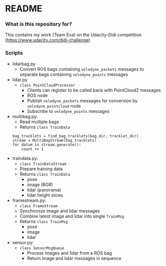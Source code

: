 # README #

### What is this repository for? ###

This contains my work (Team Eva) on the Udacity-Didi competition (https://www.udacity.com/didi-challenge)

### Scripts

- lidarbag.py
  - Convert ROS bags containing `velodyne_packets` messages to separate bags containing `velodyne_points` messages
- lidar.py
  - `class PointCloudProcessor`
    - Clients can register to be called back with PointCloud2 messages
    - ROS node
    - Publish `velodyne_packets` messages for conversion by `velodyne_pointcloud` node
    - Subscribe to `velodyne_points` messages
- multibag.py:
  - Read multiple bags
  - Returns `class TrainData`
  ```
  bag_tracklets = find_bag_tracklets(bag_dir, tracklet_dir)
  stream = MultiBagStream(bag_tracklets)
  for datum in stream.generate():
      count += 1
  ```
- traindata.py:
  - `class TrainDataStream`
  - Prepare training data
  - Returns `class TrainData`
    - pose
    - image (BGR)
    - lidar (panorama)
    - lidar height slices
- framestream.py:
  - `class FrameStream`
  - Synchronize image and lidar messages
  - Combine latest image and lidar into single `TrainMsg`
  - Returns `class TrainMsg`
    - pose
    - image
    - lidar
- sensor.py:
  - `class SensorMsgQueue`
    - Process images and lidar from a ROS bag
    - Return image and lidar messages in sequence
